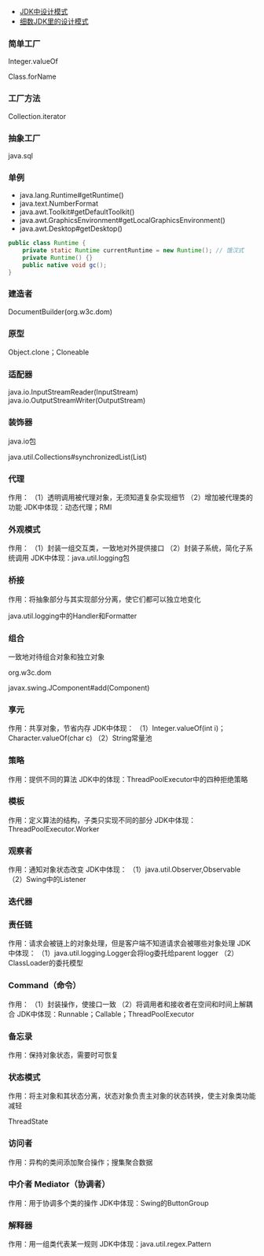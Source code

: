 * [JDK中设计模式](https://blog.csdn.net/gtuu0123/article/details/6114197)
* [细数JDK里的设计模式](http://blog.jobbole.com/62314/)

### 简单工厂

Integer.valueOf

Class.forName

### 工厂方法

Collection.iterator

### 抽象工厂

java.sql

### 单例

* java.lang.Runtime#getRuntime()
* java.text.NumberFormat
* java.awt.Toolkit#getDefaultToolkit()
* java.awt.GraphicsEnvironment#getLocalGraphicsEnvironment()
* java.awt.Desktop#getDesktop()

```java
public class Runtime {
    private static Runtime currentRuntime = new Runtime(); // 饿汉式
    private Runtime() {}
    public native void gc();
}
```

### 建造者

DocumentBuilder(org.w3c.dom)

### 原型

Object.clone；Cloneable


### 适配器
java.io.InputStreamReader(InputStream)
java.io.OutputStreamWriter(OutputStream)

### 装饰器

java.io包

java.util.Collections#synchronizedList(List)

### 代理
作用：
（1）透明调用被代理对象，无须知道复杂实现细节
（2）增加被代理类的功能
JDK中体现：动态代理；RMI

### 外观模式
作用：
（1）封装一组交互类，一致地对外提供接口
（2）封装子系统，简化子系统调用
JDK中体现：java.util.logging包

### 桥接
作用：将抽象部分与其实现部分分离，使它们都可以独立地变化

java.util.logging中的Handler和Formatter

### 组合
一致地对待组合对象和独立对象

org.w3c.dom

javax.swing.JComponent#add(Component)

### 享元
作用：共享对象，节省内存
JDK中体现：
（1）Integer.valueOf(int i)；Character.valueOf(char c)
（2）String常量池

### 策略
作用：提供不同的算法
JDK中的体现：ThreadPoolExecutor中的四种拒绝策略

### 模板
作用：定义算法的结构，子类只实现不同的部分
JDK中体现：ThreadPoolExecutor.Worker

### 观察者
作用：通知对象状态改变
JDK中体现：
（1）java.util.Observer,Observable
（2）Swing中的Listener

### 迭代器

### 责任链
作用：请求会被链上的对象处理，但是客户端不知道请求会被哪些对象处理
JDK中体现：
（1）java.util.logging.Logger会将log委托给parent logger
（2）ClassLoader的委托模型

### Command（命令）
作用：
（1）封装操作，使接口一致
（2）将调用者和接收者在空间和时间上解耦合
JDK中体现：Runnable；Callable；ThreadPoolExecutor

### 备忘录
作用：保持对象状态，需要时可恢复

### 状态模式
作用：将主对象和其状态分离，状态对象负责主对象的状态转换，使主对象类功能减轻

ThreadState

### 访问者
作用：异构的类间添加聚合操作；搜集聚合数据


### 中介者 Mediator（协调者）
作用：用于协调多个类的操作
JDK中体现：Swing的ButtonGroup

### 解释器
作用：用一组类代表某一规则
JDK中体现：java.util.regex.Pattern